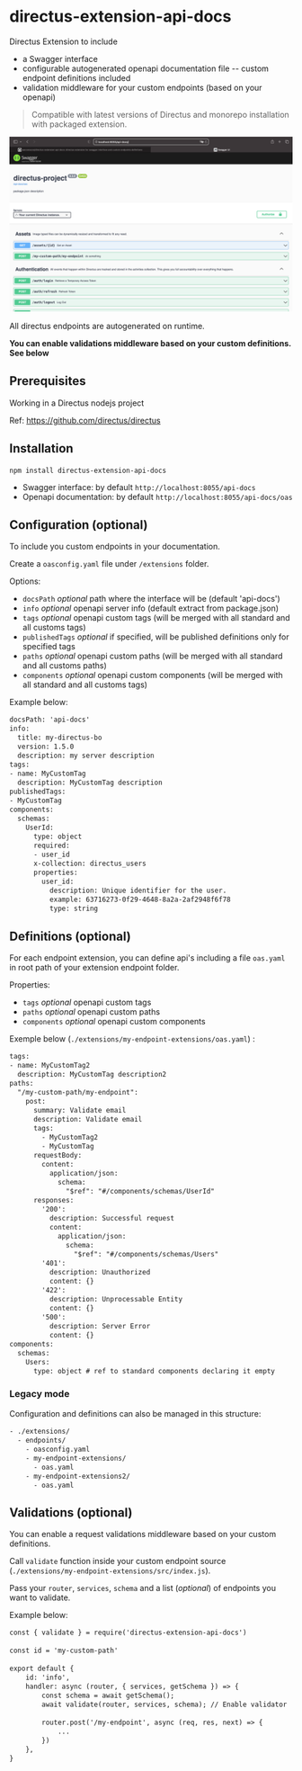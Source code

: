 # directus-extension-api-docs

Directus Extension to include

-   a Swagger interface
-   configurable autogenerated openapi documentation file
    -- custom endpoint definitions included
-   validation middleware for your custom endpoints (based on your openapi)

> Compatible with latest versions of Directus and monorepo installation with packaged extension.

![workspace](assets/swagger.png)

All directus endpoints are autogenerated on runtime.

**You can enable validations middleware based on your custom definitions. See below**

## Prerequisites

Working in a Directus nodejs project

Ref: https://github.com/directus/directus

## Installation

    npm install directus-extension-api-docs

-   Swagger interface: by default `http://localhost:8055/api-docs`
-   Openapi documentation: by default `http://localhost:8055/api-docs/oas`

## Configuration (optional)

To include you custom endpoints in your documentation.

Create a `oasconfig.yaml` file under `/extensions` folder.

Options:

-   `docsPath` _optional_ path where the interface will be (default 'api-docs')
-   `info` _optional_ openapi server info (default extract from package.json)
-   `tags` _optional_ openapi custom tags (will be merged with all standard and all customs tags)
-   `publishedTags` _optional_ if specified, will be published definitions only for specified tags
-   `paths` _optional_ openapi custom paths (will be merged with all standard and all customs paths)
-   `components` _optional_ openapi custom components (will be merged with all standard and all customs tags)

Example below:

```
docsPath: 'api-docs'
info:
  title: my-directus-bo
  version: 1.5.0
  description: my server description
tags:
- name: MyCustomTag
  description: MyCustomTag description
publishedTags:
- MyCustomTag
components:
  schemas:
    UserId:
      type: object
      required:
      - user_id
      x-collection: directus_users
      properties:
        user_id:
          description: Unique identifier for the user.
          example: 63716273-0f29-4648-8a2a-2af2948f6f78
          type: string

```

## Definitions (optional)

For each endpoint extension, you can define api's including a file `oas.yaml` in root path of your extension endpoint folder.

Properties:

-   `tags` _optional_ openapi custom tags
-   `paths` _optional_ openapi custom paths
-   `components` _optional_ openapi custom components

Exemple below (`./extensions/my-endpoint-extensions/oas.yaml`) :

```
tags:
- name: MyCustomTag2
  description: MyCustomTag description2
paths:
  "/my-custom-path/my-endpoint":
    post:
      summary: Validate email
      description: Validate email
      tags:
        - MyCustomTag2
        - MyCustomTag
      requestBody:
        content:
          application/json:
            schema:
              "$ref": "#/components/schemas/UserId"
      responses:
        '200':
          description: Successful request
          content:
            application/json:
              schema:
                "$ref": "#/components/schemas/Users"
        '401':
          description: Unauthorized
          content: {}
        '422':
          description: Unprocessable Entity
          content: {}
        '500':
          description: Server Error
          content: {}
components:
  schemas:
    Users:
      type: object # ref to standard components declaring it empty
```

### Legacy mode

Configuration and definitions can also be managed in this structure:

```
- ./extensions/
  - endpoints/
    - oasconfig.yaml
    - my-endpoint-extensions/
      - oas.yaml
    - my-endpoint-extensions2/
      - oas.yaml
```

## Validations (optional)

You can enable a request validations middleware based on your custom definitions.

Call `validate` function inside your custom endpoint source (`./extensions/my-endpoint-extensions/src/index.js`).

Pass your `router`, `services`, `schema` and a list (_optional_) of endpoints you want to validate.

Example below:

```
const { validate } = require('directus-extension-api-docs')

const id = 'my-custom-path'

export default {
    id: 'info',
    handler: async (router, { services, getSchema }) => {
        const schema = await getSchema();
        await validate(router, services, schema); // Enable validator

        router.post('/my-endpoint', async (req, res, next) => {
            ...
        })
    },
}
```
